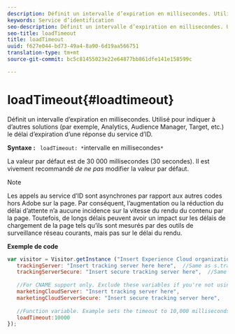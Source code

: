 ```yaml
---
description: Définit un intervalle d’expiration en millisecondes. Utilisé pour indiquer à d’autres solutions (par exemple, Analytics, Audience Manager, Target, etc.) le délai d’expiration d’une réponse du service d’ID.
keywords: Service d’identification
seo-description: Définit un intervalle d’expiration en millisecondes. Utilisé pour indiquer à d’autres solutions (par exemple, Analytics, Audience Manager, Target, etc.) le délai d’expiration d’une réponse du service d’ID.
seo-title: loadTimeout
title: loadTimeout
uuid: f627e044-bd73-49a4-8a90-6d19aa566751
translation-type: tm+mt
source-git-commit: bc5c81455023e22e64877bb861dfe141e158599c

---
```



# loadTimeout{#loadtimeout}

Définit un intervalle d’expiration en millisecondes. Utilisé pour indiquer à d’autres solutions (par exemple, Analytics, Audience Manager, Target, etc.) le délai d’expiration d’une réponse du service d’ID.

**Syntaxe :** ` loadTimeout: *`intervalle en millisecondes`*`

La valeur par défaut est de 30 000 millisecondes (30 secondes). Il est vivement recommandé *de ne pas* modifier la valeur par défaut.

>[!NOTE]
>
>Les appels au service d’ID sont asynchrones par rapport aux autres codes hors Adobe sur la page. Par conséquent, l’augmentation ou la réduction du délai d’attente n’a aucune incidence sur la vitesse du rendu du contenu par la page. Toutefois, de longs délais peuvent avoir un impact sur les délais de chargement de la page tels qu’ils sont mesurés par des outils de surveillance réseau courants, mais pas sur le délai du rendu.

**Exemple de code**

```js
var visitor = Visitor.getInstance ("Insert Experience Cloud organization ID here",{ 
   trackingServer: "Insert tracking server here here",  //Same as s.trackingServer 
   trackingServerSecure: "Insert secure tracking server here",  //Same as s.trackingServerSecure 
 
   //For CNAME support only. Exclude these variables if you're not using CNAME 
   marketingCloudServer: "Insert tracking server here", 
   marketingCloudServerSecure: "Insert secure tracking server here", 
 
   //Function variable. Example sets the timeout to 10,000 milliseconds (10 seconds). 
   loadTimeout:10000 
});
```

